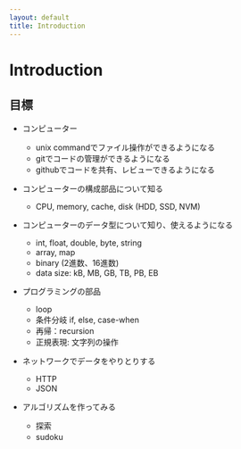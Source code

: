 ```yaml
---
layout: default
title: Introduction
---
```

Introduction
============

## 目標

- コンピューター
  - unix commandでファイル操作ができるようになる
  - gitでコードの管理ができるようになる
  - githubでコードを共有、レビューできるようになる

- コンピューターの構成部品について知る
  - CPU, memory, cache, disk (HDD, SSD, NVM)

- コンピューターのデータ型について知り、使えるようになる
  - int, float, double, byte, string
  - array, map
  - binary (2進数、16進数)
  - data size: kB, MB, GB, TB, PB, EB

- プログラミングの部品
  - loop
  - 条件分岐 if, else, case-when
  - 再帰：recursion
  - 正規表現: 文字列の操作

- ネットワークでデータをやりとりする
  - HTTP
  - JSON

- アルゴリズムを作ってみる
  - 探索
  - sudoku
　  

